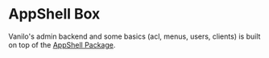 # AppShell Box

Vanilo's admin backend and some basics (acl, menus, users, clients) is built on top of the [AppShell Package](https://github.com/artkonekt/appshell).